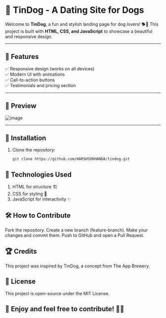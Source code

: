 # 🐶 TinDog - A Dating Site for Dogs  

Welcome to **TinDog**, a fun and stylish landing page for dog lovers! 🐕💖 This project is built with **HTML, CSS, and JavaScript** to showcase a beautiful and responsive design.

---

## 🚀 Features  
✅ Responsive design (works on all devices)  
✅ Modern UI with animations  
✅ Call-to-action buttons  
✅ Testimonials and pricing section  

---

## 📸 Preview  
![image](https://github.com/user-attachments/assets/fb183910-a7d4-42da-a766-67a37b6b966c)
 

---

## 🔧 Installation  

1. Clone the repository:  
   ```sh
   git clone https://github.com/HARSHSOKHANDA/tindog.git
## 📌 Technologies Used

1. HTML for structure 🏗️
2. CSS for styling 🎨
3. JavaScript for interactivity ✨

## 🛠️ How to Contribute
Fork the repository.
Create a new branch (feature-branch).
Make your changes and commit them.
Push to GitHub and open a Pull Request.


## 🏆 Credits
This project was inspired by TinDog, a concept from The App Brewery.

## 📜 License
This project is open-source under the MIT License.

## 🎉 Enjoy and feel free to contribute! 🚀🐾
